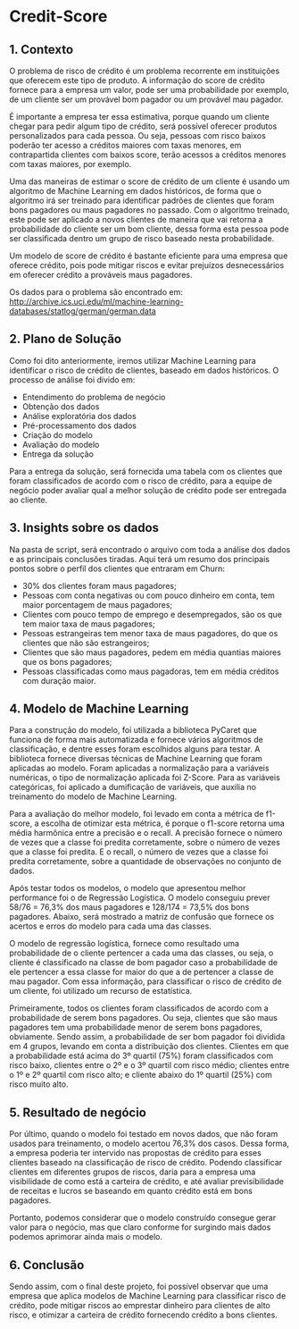 # Credit-Score

## 1. Contexto
O problema de risco de crédito é um problema recorrente em instituições que oferecem este tipo de produto. A informação do score de crédito fornece para a empresa um valor, pode ser uma probabilidade por exemplo, de um cliente ser um provável bom pagador ou um provável mau pagador.

É importante a empresa ter essa estimativa, porque quando um cliente chegar para pedir algum tipo de crédito, será possível oferecer produtos personalizados para cada pessoa. Ou seja, pessoas com risco baixos poderão ter acesso a créditos maiores com taxas menores, em contrapartida clientes com baixos score, terão acessos a créditos menores com taxas maiores, por exemplo.

Uma das maneiras de estimar o score de crédito de um cliente é usando um algoritmo de Machine Learning em dados históricos, de forma que o algoritmo irá ser treinado para identificar padrões de clientes que foram bons pagadores ou maus pagadores no passado. Com o algoritmo treinado, este pode ser aplicado a novos clientes de maneira que vai retorna a probabilidade do cliente ser um bom cliente, dessa forma esta pessoa pode ser classificada dentro um grupo de risco baseado nesta probabilidade.

Um modelo de score de crédito é bastante eficiente para uma empresa que oferece crédito, pois pode mitigar riscos e evitar prejuízos desnecessários em oferecer crédito a prováveis maus pagadores.

Os dados para o problema são encontrado em: http://archive.ics.uci.edu/ml/machine-learning-databases/statlog/german/german.data

## 2. Plano de Solução
Como foi dito anteriormente, iremos utilizar Machine Learning para identificar o risco de crédito de clientes, baseado em dados históricos. O processo de análise foi divido em:
- Entendimento do problema de negócio
- Obtenção dos dados
- Análise exploratória dos dados
- Pré-processamento dos dados
- Criação do modelo
- Avaliação do modelo
- Entrega da solução

Para a entrega da solução, será fornecida uma tabela com os clientes que foram classificados de acordo com o risco de crédito, para a equipe de negócio poder avaliar qual a melhor solução de crédito pode ser entregada ao cliente.

## 3. Insights sobre os dados
Na pasta de script, será encontrado o arquivo com toda a análise dos dados e as principais conclusões tiradas. Aqui terá um resumo dos principais pontos sobre o perfil dos clientes que entraram em Churn:
- 30% dos clientes foram maus pagadores;
- Pessoas com conta negativas ou com pouco dinheiro em conta, tem maior porcentagem de maus pagadores;
- Clientes com pouco tempo de emprego e desempregados, são os que tem maior taxa de maus pagadores;
- Pessoas estrangeiras tem menor taxa de maus pagadores, do que os clientes que não são estrangeiros;
- Clientes que são maus pagadores, pedem em média quantias maiores que os bons pagadores;
- Pessoas classificadas como maus pagadoras, tem em média créditos com duração maior.

## 4. Modelo de Machine Learning
Para a construção do modelo, foi utilizada a biblioteca PyCaret que funciona de forma mais automatizada e fornece vários algoritmos de classificação, e dentre esses foram escolhidos alguns para testar. A biblioteca fornece diversas técnicas de Machine Learning que foram aplicadas ao modelo. Foram aplicadas a normalização para a variáveis numéricas, o tipo de normalização aplicada foi Z-Score. Para as variáveis categóricas, foi aplicado a dumificação de variáveis, que auxilia no treinamento do modelo de Machine Learning.

Para a avaliação do melhor modelo, foi levado em conta a métrica de f1-score, a escolha de otimizar esta métrica, é porque o f1-score retorna uma média harmônica entre a precisão e o recall. A precisão fornece o número de vezes que a classe foi predita corretamente, sobre o número de vezes que a classe foi predita. E o recall, o número de vezes que a classe foi predita corretamente, sobre a quantidade de observações no conjunto de dados.

Após testar todos os modelos, o modelo que apresentou melhor performance foi o de Regressão Logística. O modelo conseguiu prever 58/76 = 76,3% dos maus pagadores e 128/174 = 73,5% dos bons pagadores. Abaixo, será mostrado a matriz de confusão que fornece os acertos e erros do modelo para cada uma das classes.

O modelo de regressão logística, fornece como resultado uma probabilidade de o cliente pertencer a cada uma das classes, ou seja, o cliente é classificado na classe de bom pagador caso a probabilidade de ele pertencer a essa classe for maior do que a de pertencer a classe de mau pagador. Com essa informação, para classificar o risco de crédito de um cliente, foi utilizado um recurso de estatística.

Primeiramente, todos os clientes foram classificados de acordo com a probabilidade de serem bons pagadores. Ou seja, clientes que são maus pagadores tem uma probabilidade menor de serem bons pagadores, obviamente. Sendo assim, a probabilidade de ser bom pagador foi dividida em 4 grupos, levando em conta a distribuição dos clientes. Clientes em que a probabilidade está acima do 3º quartil (75%) foram classificados com risco baixo, clientes entre o 2º e o 3º quartil com risco médio; clientes entre o 1º e 2º quartil com risco alto; e cliente abaixo do 1º quartil (25%) com risco muito alto.

## 5. Resultado de negócio
Por último, quando o modelo foi testado em novos dados, que não foram usados para treinamento, o modelo acertou 76,3% dos casos. Dessa forma, a empresa poderia ter intervido nas propostas de crédito para esses clientes baseado na classificação de risco de crédito. Podendo classificar clientes em diferentes grupos de riscos, daria para a empresa uma visibilidade de como está a carteira de crédito, e até avaliar previsibilidade de receitas e lucros se baseando em quanto crédito está em bons pagadores.

Portanto, podemos considerar que o modelo construído consegue gerar valor para o negócio, mas que claro conforme for surgindo mais dados podemos aprimorar ainda mais o modelo.

## 6. Conclusão
Sendo assim, com o final deste projeto, foi possível observar que uma empresa que aplica modelos de Machine Learning para classificar risco de crédito, pode mitigar riscos ao emprestar dinheiro para clientes de alto risco, e otimizar a carteira de crédito fornecendo crédito a bons clientes.
